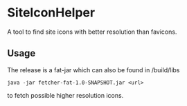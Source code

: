 # SiteIconHelper
A tool to find site icons with better resolution than favicons.

Usage
-------
The release is a fat-jar which can also be found in /build/libs

`java -jar fetcher-fat-1.0-SNAPSHOT.jar <url>`

to fetch possible higher resolution icons.
